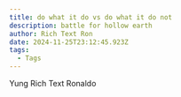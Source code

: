 ```yaml
---
title: do what it do vs do what it do not
description: battle for hollow earth
author: Rich Text Ron
date: 2024-11-25T23:12:45.923Z
tags:
  - Tags
---
```

Y﻿ung Rich Text Ronaldo